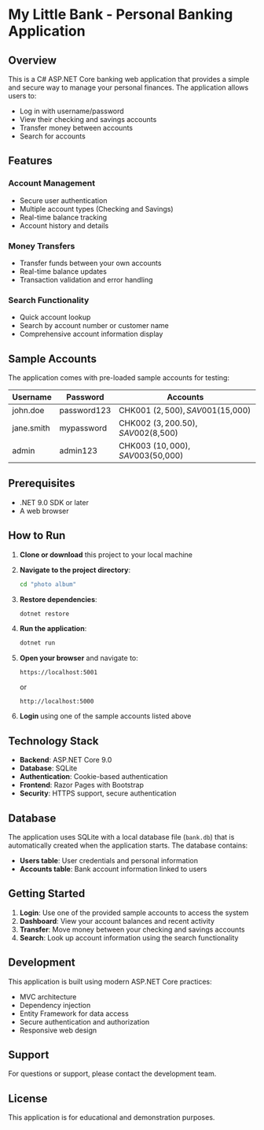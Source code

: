 # My Little Bank - Personal Banking Application

## Overview

This is a C# ASP.NET Core banking web application that provides a simple and secure way to manage your personal finances. The application allows users to:

- Log in with username/password
- View their checking and savings accounts
- Transfer money between accounts
- Search for accounts

## Features

### Account Management
- Secure user authentication
- Multiple account types (Checking and Savings)
- Real-time balance tracking
- Account history and details

### Money Transfers
- Transfer funds between your own accounts
- Real-time balance updates
- Transaction validation and error handling

### Search Functionality
- Quick account lookup
- Search by account number or customer name
- Comprehensive account information display

## Sample Accounts

The application comes with pre-loaded sample accounts for testing:

| Username | Password | Accounts |
|----------|----------|----------|
| john.doe | password123 | CHK001 ($2,500), SAV001 ($15,000) |
| jane.smith | mypassword | CHK002 ($3,200.50), SAV002 ($8,500) |
| admin | admin123 | CHK003 ($10,000), SAV003 ($50,000) |

## Prerequisites

- .NET 9.0 SDK or later
- A web browser

## How to Run

1. **Clone or download** this project to your local machine

2. **Navigate to the project directory**:
   ```bash
   cd "photo album"
   ```

3. **Restore dependencies**:
   ```bash
   dotnet restore
   ```

4. **Run the application**:
   ```bash
   dotnet run
   ```

5. **Open your browser** and navigate to:
   ```
   https://localhost:5001
   ```
   or
   ```
   http://localhost:5000
   ```

6. **Login** using one of the sample accounts listed above

## Technology Stack

- **Backend**: ASP.NET Core 9.0
- **Database**: SQLite
- **Authentication**: Cookie-based authentication
- **Frontend**: Razor Pages with Bootstrap
- **Security**: HTTPS support, secure authentication

## Database

The application uses SQLite with a local database file (`bank.db`) that is automatically created when the application starts. The database contains:

- **Users table**: User credentials and personal information
- **Accounts table**: Bank account information linked to users

## Getting Started

1. **Login**: Use one of the provided sample accounts to access the system
2. **Dashboard**: View your account balances and recent activity
3. **Transfer**: Move money between your checking and savings accounts
4. **Search**: Look up account information using the search functionality

## Development

This application is built using modern ASP.NET Core practices:

- MVC architecture
- Dependency injection
- Entity Framework for data access
- Secure authentication and authorization
- Responsive web design

## Support

For questions or support, please contact the development team.

## License

This application is for educational and demonstration purposes.